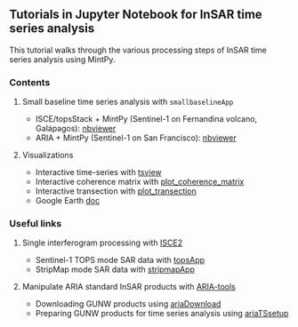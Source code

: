 ## Tutorials in Jupyter Notebook for InSAR time series analysis

This tutorial walks through the various processing steps of InSAR time series analysis using MintPy.

### Contents ###

1. Small baseline time series analysis with `smallbaselineApp`

   - ISCE/topsStack + MintPy (Sentinel-1 on Fernandina volcano, Galápagos): [nbviewer](https://nbviewer.jupyter.org/github/insarlab/MintPy/blob/master/docs/tutorials/smallbaselineApp.ipynb)
   - ARIA + MintPy (Sentinel-1 on San Francisco): [nbviewer](https://nbviewer.jupyter.org/github/insarlab/MintPy/blob/master/docs/tutorials/smallbaselineApp_aria.ipynb)

2. Visualizations   

   - Interactive time-series with [tsview](https://nbviewer.jupyter.org/github/insarlab/MintPy/blob/master/docs/tutorials/tsview.ipynb)
   - Interactive coherence matrix with [plot_coherence_matrix](https://nbviewer.jupyter.org/github/insarlab/MintPy/blob/master/docs/tutorials/plot_coherence_matrix.ipynb)
   - Interactive transection with [plot_transection](https://nbviewer.jupyter.org/github/insarlab/MintPy/blob/master/docs/tutorials/plot_transection.ipynb)
   - Google Earth [doc](https://mintpy.readthedocs.io/en/latest/google_earth/)

### Useful links ###

1. Single interferogram processing with [ISCE2](https://github.com/isce-framework/isce2-docs/tree/master/Notebooks)

   - Sentinel-1 TOPS mode SAR data with [topsApp](https://nbviewer.jupyter.org/github/isce-framework/isce2-docs/blob/master/Notebooks/TOPS/Tops.ipynb)
   - StripMap mode SAR data with [stripmapApp](https://nbviewer.jupyter.org/github/isce-framework/isce2-docs/blob/master/Notebooks/Stripmap/stripmapApp.ipynb)

2. Manipulate ARIA standard InSAR products with [ARIA-tools](https://github.com/aria-tools/ARIA-tools-docs)

   - Downloading GUNW products using [ariaDownload](https://nbviewer.jupyter.org/github/aria-tools/ARIA-tools-docs/blob/master/JupyterDocs/ariaDownload/ariaDownload_tutorial.ipynb)
   - Preparing GUNW products for time series analysis using [ariaTSsetup](https://nbviewer.jupyter.org/github/aria-tools/ARIA-tools-docs/blob/master/JupyterDocs/ariaTSsetup/ariaTSsetup_tutorial.ipynb)
